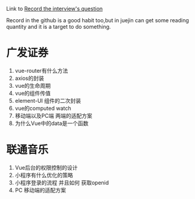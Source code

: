 Link to 
[Record the interview's question](https://juejin.cn/post/7099743608932139039)

Record in the github is a good habit too,but in juejin can get some reading quantity and it is a target to do something.

# 广发证券
1. vue-router有什么方法
2. axios的封装
3. vue的生命周期
4. vue的组件传值
5. element-UI 组件的二次封装
6. vue的computed watch
7. 移动端以及PC端 两端的适配方案
8. 为什么Vue中的data是一个函数

# 联通音乐
1. Vue后台的权限控制的设计
2. 小程序有什么优化的策略
3. 小程序登录的流程
     并且如何 获取openid
4. PC 移动端的适配方案
